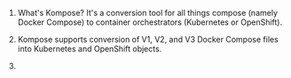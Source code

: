 1. What's Kompose? It's a conversion tool for all things compose (namely Docker Compose) to container orchestrators (Kubernetes or OpenShift).

2. Kompose supports conversion of V1, V2, and V3 Docker Compose files into Kubernetes and OpenShift objects.

3. 

